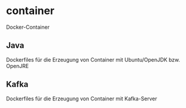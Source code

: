 # container
Docker-Container

## Java
Dockerfiles für die Erzeugung von Container mit Ubuntu/OpenJDK bzw. OpenJRE

## Kafka
Dockerfiles für die Erzeugung von Container mit Kafka-Server

